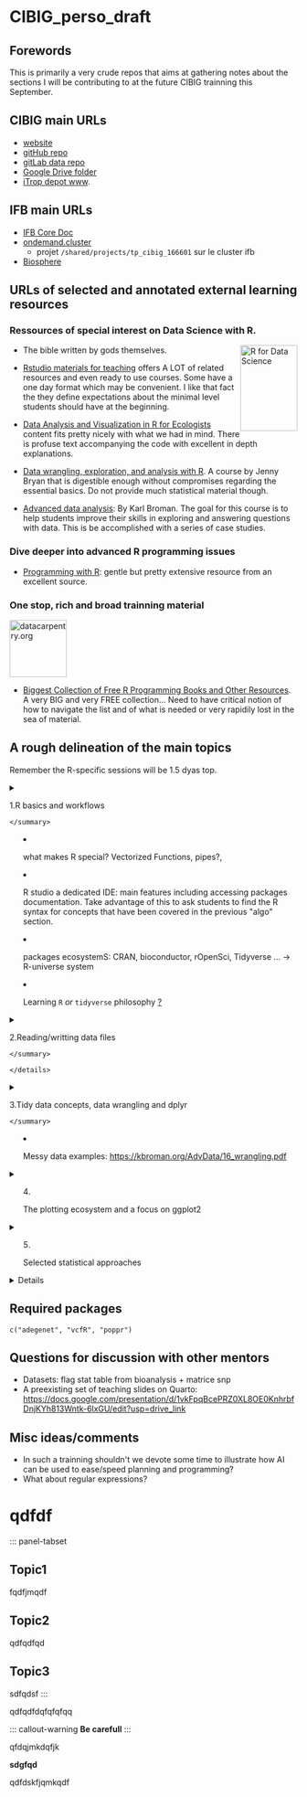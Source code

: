 # CIBIG_perso_draft

## Forewords

This is primarily a very crude repos that aims at gathering notes about the sections I will be contributing to at the future CIBIG trainning this September.

## CIBIG main URLs

  - [website](https://cibig-wave.github.io/)
  - [gitHub repo](https://github.com/CIBiG-wave/cibig-wave.github.io/tree/gh-pages)
  - [gitLab data repo](https://forge.ird.fr/diade/cibig-wave-data)
  - [Google Drive folder](https://drive.google.com/drive/folders/1ohTyaFYsGwPAy_Sv7UvCDlEZj9SV-9bB?usp=drive_link)
  - [iTrop depot www](https://itrop.ird.fr/trainingts/).
  
## IFB main URLs

  - [IFB Core Doc](https://ifb-elixirfr.gitlab.io/cluster/doc/)
  - [ondemand.cluster](https://ondemand.cluster.france-bioinformatique.fr/)
    * projet `/shared/projects/tp_cibig_166601` sur le cluster ifb
  - [Biosphere](https://biosphere.france-bioinformatique.fr/)
  

  

## URLs of selected and annotated external learning resources

### Ressources of special interest on Data Science with R.

-   [<img src="https://r4ds.hadley.nz/cover.jpg" alt="R for Data Science" style="float:right" width="100" height="150"/>](https://r4ds.hadley.nz) The bible written by gods themselves.

-   [Rstudio materials for teaching](https://education.rstudio.com/teach/materials/) offers A LOT of related resources and even ready to use courses. Some have a one day format which may be convenient. I like that fact the they define expectations about the minimal level students should have at the beginning.

- [Data Analysis and Visualization in R for Ecologists](https://datacarpentry.org/R-ecology-lesson/index.html) content fits pretty nicely with what we had in mind. There is profuse text accompanying the code with excellent in depth explanations.

-   [Data wrangling, exploration, and analysis with R](https://stat545.com/?utm_source=perplexity). A course by Jenny Bryan that is digestible enough without compromises regarding the essential basics. Do not provide much statistical material though.

- [Advanced data analysis](https://kbroman.org/AdvData/schedule.html): By  Karl Broman. The goal for this course is to help students improve their skills in exploring and answering questions with data. This is be accomplished with a series of case studies.


### Dive deeper into advanced R programming issues

- [Programming with R](https://swcarpentry.github.io/r-novice-inflammation/key-points.html): gentle but pretty extensive resource from an excellent source.



### One stop, rich and broad trainning material

[<img src="https://datacarpentry.org/assets/img/DC_logo_vision.png" alt="datacarpentry.org" style="display:block" height="100"/>](https://datacarpentry.org/)

-   [Biggest Collection of Free R Programming Books and Other Resources](https://github.com/javedali99/r-resources-for-data-science). A very BIG and very FREE collection... Need to have critical notion of how to navigate the list and of what is needed or very rapidily lost in the sea of material.


## A rough delineation of the main topics

Remember the R-specific sessions will be 1.5 dyas top.

<details>

<summary>

1.R basics and workflows

    </summary>

-   what makes R special? Vectorized Functions, pipes?,

-   R studio a dedicated IDE: main features including accessing packages documentation. Take advantage of this to ask students to find the R syntax for concepts that have been covered in the previous "algo" section.

-   packages ecosystemS: CRAN, bioconductor, rOpenSci, Tidyverse ... -\> R-universe system

-   Learning `R` *or* `tidyverse` philosophy [?](https://bitsofanalytics.org/posts/base-vs-tidy/)

    </details>

<details>

<summary>

2.Reading/writting data files

    </summary>

    </details>

<details>

<summary>

3.Tidy data concepts, data wrangling and dplyr

    </summary>
- Messy data examples: https://kbroman.org/AdvData/16_wrangling.pdf


    </details>

<details>

<summary>

4.  The plotting ecosystem and a focus on ggplot2

    </summary>

    </details>

<details>

<summary>

5.  Selected statistical approaches

    </summary>

    </details>

<details>

1.  A touch on R for genomics

    </summary>

    </details>

## Required packages

```
c("adegenet", "vcfR", "poppr")

```

## Questions for discussion with other mentors

-  Datasets: flag stat table from bioanalysis + matrice snp
-  A preexisting set of teaching slides on Quarto: https://docs.google.com/presentation/d/1vkFpqBcePRZ0XL8OE0KnhrbfDnjKYh813Wntk-6lxGU/edit?usp=drive_link





## Misc ideas/comments

-   In such a trainning shouldn't we devote some time to illustrate how AI can be used to ease/speed planning and programming?
-   What about regular expressions?

# qdfdf

::: panel-tabset
## Topic1

fqdfjmqdf

## Topic2

qdfqdfqd

## Topic3

sdfqdsf
:::

qdfqdfdqfqfqfqq

::: callout-warning
**Be carefull**
:::

qfdqjmkdqfjk

**sdgfqd**

qdfdskfjqmkqdf

